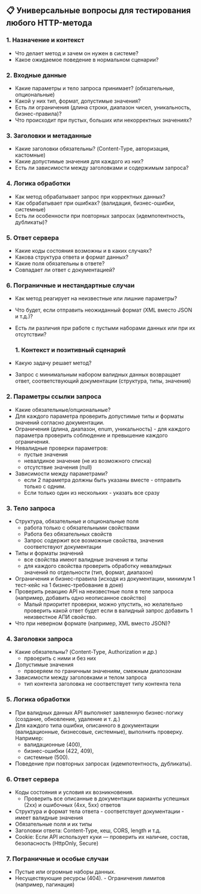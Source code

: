 
## 📋 Универсальные вопросы для тестирования любого HTTP-метода

### 1. Назначение и контекст

- Что делает метод и зачем он нужен в системе?
- Какое ожидаемое поведение в нормальном сценарии?

### 2. Входные данные

- Какие параметры и тело запроса принимает? (обязательные, опциональные)
- Какой у них тип, формат, допустимые значения?
- Есть ли ограничения (длина строки, диапазон чисел, уникальность, бизнес-правила)?
- Что происходит при пустых, больших или некорректных значениях?

### 3. Заголовки и метаданные

- Какие заголовки обязательны? (Content-Type, авторизация, кастомные)
- Какие допустимые значения для каждого из них?
- Есть ли зависимости между заголовками и содержимым запроса?

### 4. Логика обработки

- Как метод обрабатывает запрос при корректных данных?
- Как обрабатывает при ошибках? (валидация, бизнес-ошибки, системные)
- Есть ли особенности при повторных запросах (идемпотентность, дубликаты)?

### 5. Ответ сервера

- Какие коды состояния возможны и в каких случаях?
- Какова структура ответа и формат данных?
- Какие поля обязательны в ответе?
- Совпадает ли ответ с документацией?

### 6. Пограничные и нестандартные случаи

- Как метод реагирует на неизвестные или лишние параметры?
- Что будет, если отправить неожиданный формат (XML вместо JSON и т.д.)?
- Есть ли различия при работе с пустыми наборами данных или при их отсутствии?

	### 1. Контекст и позитивный сценарий

- Какую задачу решает метод?
- Запрос с минимальным набором валидных данных возвращает ответ, соответствующий документации (структура, типы, значения)

### 2. Параметры ссылки запроса

- Какие обязательные/опциональные?
- Для каждого параметра проверить допустимые типы и форматы значений согласно документации.
- Ограничения (длина, диапазон, enum, уникальность) - для каждого параметра проверить соблюдение и превышение каждого ограничения.
- Невалидные проверки параметров:
	- пустые значения
	- невалдиное значение (не из возможного списка)
	- отсутствие значения (null)
- Зависимости между параметрами?
	- если 2 параметра должны быть указаны вместе - отправить только с одним.
	- Если только один из нескольких - указать все сразу

### 3. Тело запроса

- Структура, обязательные и опциональные поля
	- работа только с обязательными свойствами
	- Работа без обязательных свойств
	- Запрос содержит все возможные свойства, значения соответствуют документации
- Типы и форматы значений
	- все свойства имеют валидные значения и типы
	- для каждого свойства проверить обработку невалидных значений по отдельности (тип, формат, диапазон)
- Ограничения и бизнес-правила (исходя из документации, минимум 1 тест-кейс на 1 бизнес-требование в доке)
- Проверить реакцию API на неизвестные поля в теле запроса (например, добавить одно неописанное свойство)
	- Малый приоритет проверки, можно упустить, но желательно проверить какой ответ будет если в валидный запрос добавить 1 неизвестное АПИ свойство.
- Что при неверном формате (например, XML вместо JSON)?

### 4. Заголовки запроса

- Какие обязательны? (Content-Type, Authorization и др.)
	- првоерить с ними и без них
- Допустимые значения
	- првоеряем по граничным значениям, смежным диапозонам
- Зависимости между заголовками и телом запроса
	- тип контента заголовка не соответствует типу контента тела

### 5. Логика обработки

- При валидных данных API выполняет заявленную бизнес-логику (создание, обновление, удаление и т. д.)
- Для каждого типа ошибки, описанного в документации (валидационные, бизнесовые, системные), выполнить проверку. Например:
    - валидационные (400),
    - бизнес-ошибки (422, 409),
    - системные (500).
- Поведение при повторных запросах (идемпотентность, дубликаты).


### 6. Ответ сервера

- Коды состояния и условия их возникновения.
	- Проверить все описанные в документации варианты успешных (2xx) и ошибочных (4xx, 5xx) ответов
- Структура и формат тела ответа
		- соответствует документации
		- имеет валидные значения
- Обязательные поля и их типы
- Заголовки ответа: Content-Type, кеш, CORS, length и т.д.
- Cookie: Если API использует куки — проверить их наличие, состав, безопасность (HttpOnly, Secure)

### 7. Пограничные и особые случаи

- Пустые или огромные наборы данных.
- Несуществующие ресурсы (404).
		- Ограничения лимитов (например, пагинация)